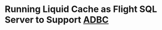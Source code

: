 # Running Liquid Cache as Flight SQL Server to Support [ADBC](https://arrow.apache.org/adbc/current/)